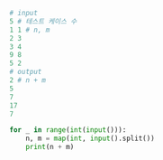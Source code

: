 ```python
# input
5 # 테스트 케이스 수
1 1 # n, m 
2 3
3 4
9 8
5 2
# output
2 # n + m
5
7
17
7
```



```python
for _ in range(int(input())):
    n, m = map(int, input().split())
    print(n + m)
```

